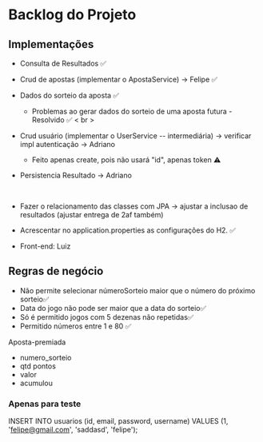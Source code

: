 # Backlog do Projeto

## Implementações

- Consulta de Resultados ✅
  <br>

- Crud de apostas (implementar o ApostaService) → Felipe  ✅
- Dados do sorteio da aposta ✅
    - Problemas ao gerar dados do sorteio de uma aposta futura - Resolvido ✅ 
< br >
  
- Crud usuário (implementar o UserService -- intermediária) → verificar impl autenticação → Adriano
  - Feito apenas create, pois não usará "id", apenas token ⚠️
- Persistencia Resultado → Adriano
<br>

- Fazer o relacionamento das classes com JPA → ajustar a inclusao de resultados (ajustar entrega de 2af também)
- Acrescentar no application.properties as configurações do H2. ✅
  <br>

- Front-end: Luiz
  <br>

## Regras de negócio

- Não permite selecionar númeroSorteio maior que o número do próximo sorteio✅
- Data do jogo não pode ser maior que a data do sorteio✅
- Só é permitido jogos com 5 dezenas não repetidas✅
- Permitido números entre 1 e 80 ✅

Aposta-premiada

- numero_sorteio
- qtd pontos
- valor
- acumulou

### Apenas para teste
INSERT INTO
  usuarios
  (id, email, password, username)
VALUES
  (1, 'felipe@gmail.com', 'saddasd', 'felipe');




